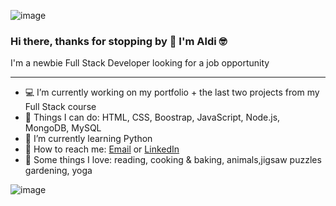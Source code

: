 ![image](https://user-images.githubusercontent.com/75340355/119553710-423ac000-bd72-11eb-88fb-885937a081f0.png)


### Hi there, thanks for stopping by 👋 I'm Aldi 🤓



I'm a newbie Full Stack Developer looking for a job opportunity

<!--
**aldanadc/aldanadc** is a ✨ _special_ ✨ repository because its `README.md` (this file) appears on your GitHub profile.

Here are some ideas to get you started:
-->

---

- 💻 I’m currently working on my portfolio + the last two projects from my Full Stack course
- 🧰 Things I can do: HTML, CSS, Boostrap, JavaScript, Node.js, MongoDB, MySQL
- 🌱 I’m currently learning Python
- 📧 How to reach me: [Email](aldanacasal@gmail.com) or [LinkedIn](https://www.linkedin.com/in/aldana-daniela-casal/)
- 💚 Some things I love: reading, cooking & baking, animals,jigsaw puzzles gardening, yoga



![image](https://user-images.githubusercontent.com/75340355/119553739-4b2b9180-bd72-11eb-8ee7-784817548a1a.png)

